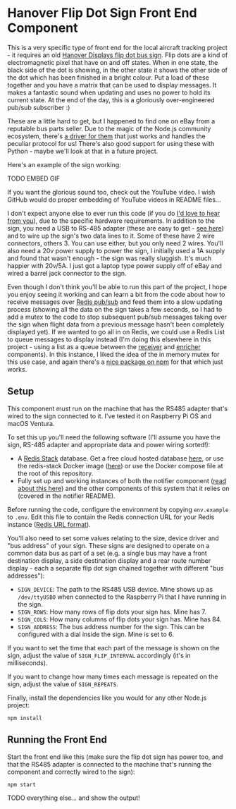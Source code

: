 # Hanover Flip Dot Sign Front End Component

This is a very specific type of front end for the local aircraft tracking project - it requires an old [Hanover Displays flip dot bus sign](https://www.hanoverdisplays.com/about-us/our-history/).  Flip dots are a kind of electromagnetic pixel that have on and off states.  When in one state, the black side of the dot is showing, in the other state it shows the other side of the dot which has been finished in a bright colour.  Put a load of these together and you have a matrix that can be used to display messages.  It makes a fantastic sound when updating and uses no power to hold its current state.  At the end of the day, this is a gloriously over-engineered pub/sub subscriber :)

These are a little hard to get, but I happened to find one on eBay from a reputable bus parts seller.  Due to the magic of the Node.js community ecosystem, there's [a driver for them](https://www.npmjs.com/package/flipdot-display) that just works and handles the peculiar protocol for us!  There's also good support for using these with Python - maybe we'll look at that in a future project.

Here's an example of the sign working:

TODO EMBED GIF

If you want the glorious sound too, check out the YouTube video.  I wish GitHub would do proper embedding of YouTube videos in README files...

I don't expect anyone else to ever run this code (if you do [I'd love to hear from you](https://simonprickett.dev/contact/)), due to the specific hardware requirements.  In addition to the sign, you need a USB to RS-485 adapter (these are easy to get - [see here](https://www.amazon.co.uk/MODOVER-Converter-Adapter-Supports-Window/dp/B0BS48G5QZ/)) and to wire up the sign's two data lines to it.  Some of these have 2 wire connectors, others 3.  You can use either, but you only need 2 wires.  You'll also need a 20v power supply to power the sign, I initially used a 1A supply and found that wasn't enough - the sign was really sluggish.  It's much happier with 20v/5A.  I just got a laptop type power supply off of eBay and wired a barrel jack connector to the sign.

Even though I don't think you'll be able to run this part of the project, I hope you enjoy seeing it working and can learn a bit from the code about how to receive messages over [Redis pub/sub](https://redis.io/docs/manual/pubsub/) and feed them into a slow updating process (showing all the data on the sign takes a few seconds, so I had to add a mutex to the code to stop subsequent pub/sub messages taking over the sign when flight data from a previous message hasn't been completely displayed yet).  If we wanted to go all in on Redis, we could use a Redis List to queue messages to display instead (I'm doing this elsewhere in this project - using a list as a queue between the [receiver](../../receiver) and [enricher](../../enricher) components).  In this instance, I liked the idea of the in memory mutex for this use case, and again there's a [nice package on npm](https://www.npmjs.com/package/async-mutex) for that which just works.

## Setup

This component must run on the machine that has the RS485 adapter that's wired to the sign connected to it.  I've tested it on Raspberry Pi OS and macOS Ventura.

To set this up you'll need the following software (I'll assume you have the sign, RS-485 adapter and appropriate data and power wiring sorted!):

* A [Redis Stack](https://redis.io/docs/stack/get-started/) database.  Get a free cloud hosted database [here](https://redis.com/try-free), or use the redis-stack Docker image ([here](https://hub.docker.com/r/redis/redis-stack)) or use the Docker compose file at the root of this repository.
* Fully set up and working instances of both the notifier component ([read about this here](../../notifier/README.md)) and the other components of this system that it relies on (covered in the notifier README).

Before running the code, configure the environment by copying `env.example` to `.env`.  Edit this file to contain the Redis connection URL for your Redis instance ([Redis URL format](https://www.iana.org/assignments/uri-schemes/prov/redis)).

You'll also need to set some values relating to the size, device driver and "bus address" of your sign.  These signs are designed to operate on a common data bus as part of a set (e.g. a single bus may have a front destination display, a side destination display and a rear route number display - each a separate flip dot sign chained together with different "bus addresses"):

* `SIGN_DEVICE`: The path to the RS485 USB device.  Mine shows up as `/dev/ttyUSB0` when connected to the Raspberry Pi that I have running in the sign.
* `SIGN_ROWS`: How many rows of flip dots your sign has.  Mine has 7.
* `SIGN_COLS`: How many columns of flip dots your sign has.  Mine has 84.
* `SIGN_ADDRESS`: The bus address number for the sign.  This can be configured with a dial inside the sign.  Mine is set to 6.

If you want to set the time that each part of the message is shown on the sign, adjust the value of `SIGN_FLIP_INTERVAL` accordingly (it's in milliseconds).

If you want to change how many times each message is repeated on the sign, adjust the value of `SIGN_REPEATS`.

Finally, install the dependencies like you would for any other Node.js project:

```
npm install
```

## Running the Front End

Start the front end like this (make sure the flip dot sign has power too, and that the RS485 adapter is connected to the machine that's running the component and correctly wired to the sign):

```
npm start
```

TODO everything else... and show the output!